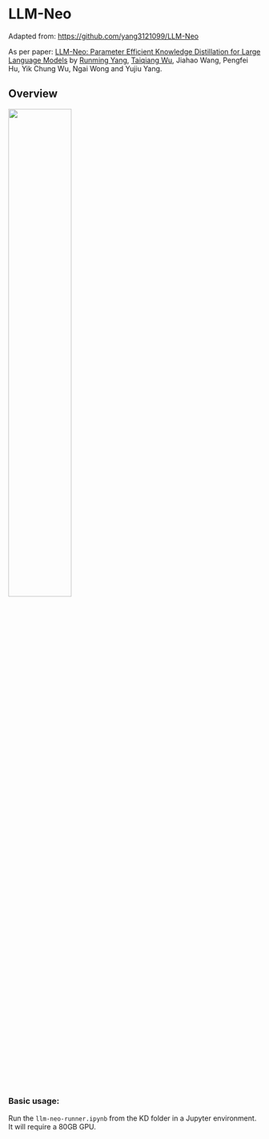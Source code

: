 # LLM-Neo

Adapted from: https://github.com/yang3121099/LLM-Neo

As per paper: <a href="https://arxiv.org/abs/2411.06839" target="_blank">LLM-Neo: Parameter Efficient Knowledge Distillation for Large Language Models</a> by <a href="https://rummyyang.github.io/" target="_blank">Runming Yang</a>, <a href="https://wutaiqiang.github.io" target="_blank">Taiqiang Wu</a>, Jiahao Wang, Pengfei Hu, Yik Chung Wu, Ngai Wong and Yujiu Yang.

## Overview

<img src="https://github.com/user-attachments/assets/277dcdf4-c599-41be-97f6-f56a678b4865" width="50%" />

### Basic usage:
Run the ```llm-neo-runner.ipynb``` from the KD folder in a Jupyter environment. It will require a 80GB GPU.
